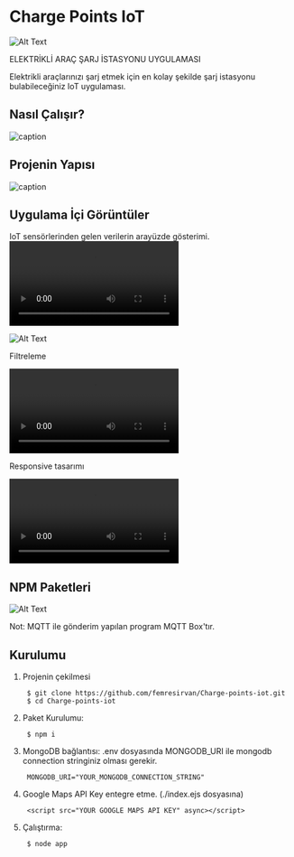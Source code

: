 # Charge Points IoT
![Alt Text](https://thumbs.gfycat.com/IcyPiercingCockatiel-size_restricted.gif)

ELEKTRİKLİ ARAÇ ŞARJ İSTASYONU UYGULAMASI

Elektrikli araçlarınızı şarj etmek için en kolay şekilde şarj istasyonu bulabileceğiniz IoT uygulaması.

## Nasıl Çalışır?
![caption](https://serving.photos.photobox.com/871710234ab2671c74cf521f31ac74b210a4154462abb21d23a35cbcf343e60065c74248.jpg)

## Projenin Yapısı

![caption](https://serving.photos.photobox.com/538164910e363653b332e123164c028205912dae13ff848358925e1293513ca506d86caf.jpg)

## Uygulama İçi Görüntüler

IoT sensörlerinden gelen verilerin arayüzde gösterimi.
![Alt Text](https://user-images.githubusercontent.com/60824063/147774513-c9587d8f-cacc-4d42-a707-577c8056149e.mp4)

![Alt Text](https://serving.photos.photobox.com/64335825e0c6cb61b7337767630d2921cc7e0e7126e10cafddf8f1748c320328edc83555.jpg)

Filtreleme

![Alt Text](https://user-images.githubusercontent.com/60824063/147774857-bd655a3a-d2fc-4f65-9f4c-0502d2c14c24.mp4)

Responsive tasarımı

![Alt Text](https://user-images.githubusercontent.com/60824063/147774791-1fc50a3f-2068-4da5-9f8e-a0e86741ea1e.mp4)

## NPM Paketleri
![Alt Text](https://i.ibb.co/wQjFs7c/dependencies.jpg)

Not: MQTT ile gönderim yapılan program MQTT Box'tır.

## Kurulumu

1. Projenin çekilmesi

        $ git clone https://github.com/femresirvan/Charge-points-iot.git
        $ cd Charge-points-iot

2. Paket Kurulumu:

        $ npm i

3. MongoDB bağlantısı: .env dosyasında MONGODB_URI ile mongodb connection stringiniz olması gerekir.

        MONGODB_URI="YOUR_MONGODB_CONNECTION_STRING"

4. Google Maps API Key entegre etme. (./index.ejs dosyasına)

        <script src="YOUR GOOGLE MAPS API KEY" async></script>

5. Çalıştırma:

        $ node app
